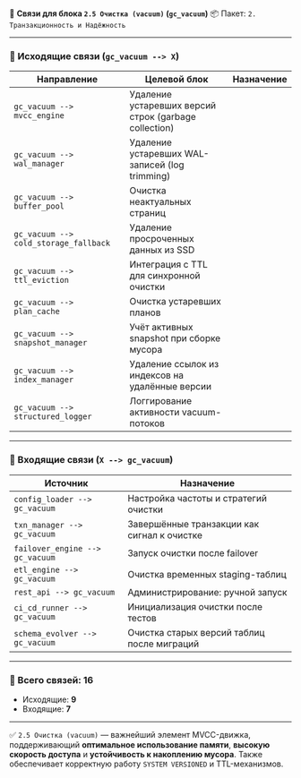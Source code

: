 🔗 **Связи для блока `2.5 Очистка (vacuum)` (`gc_vacuum`)**
📦 Пакет: `2. Транзакционность и Надёжность`

---

### 🔻 Исходящие связи (`gc_vacuum --> X`)

| Направление                           | Целевой блок                                          | Назначение |
| ------------------------------------- | ----------------------------------------------------- | ---------- |
| `gc_vacuum --> mvcc_engine`           | Удаление устаревших версий строк (garbage collection) |            |
| `gc_vacuum --> wal_manager`           | Удаление устаревших WAL-записей (log trimming)        |            |
| `gc_vacuum --> buffer_pool`           | Очистка неактуальных страниц                          |            |
| `gc_vacuum --> cold_storage_fallback` | Удаление просроченных данных из SSD                   |            |
| `gc_vacuum --> ttl_eviction`          | Интеграция с TTL для синхронной очистки               |            |
| `gc_vacuum --> plan_cache`            | Очистка устаревших планов                             |            |
| `gc_vacuum --> snapshot_manager`      | Учёт активных snapshot при сборке мусора              |            |
| `gc_vacuum --> index_manager`         | Удаление ссылок из индексов на удалённые версии       |            |
| `gc_vacuum --> structured_logger`     | Логгирование активности vacuum-потоков                |            |

---

### 🔺 Входящие связи (`X --> gc_vacuum`)

| Источник                        | Назначение                                  |
| ------------------------------- | ------------------------------------------- |
| `config_loader --> gc_vacuum`   | Настройка частоты и стратегий очистки       |
| `txn_manager --> gc_vacuum`     | Завершённые транзакции как сигнал к очистке |
| `failover_engine --> gc_vacuum` | Запуск очистки после failover               |
| `etl_engine --> gc_vacuum`      | Очистка временных staging-таблиц            |
| `rest_api --> gc_vacuum`        | Администрирование: ручной запуск            |
| `ci_cd_runner --> gc_vacuum`    | Инициализация очистки после тестов          |
| `schema_evolver --> gc_vacuum`  | Очистка старых версий таблиц после миграций |

---

### 🧩 Всего связей: **16**

* Исходящие: **9**
* Входящие: **7**

---

✅ `2.5 Очистка (vacuum)` — важнейший элемент MVCC-движка, поддерживающий **оптимальное использование памяти**, **высокую скорость доступа** и **устойчивость к накоплению мусора**.
Также обеспечивает корректную работу `SYSTEM VERSIONED` и TTL-механизмов.
